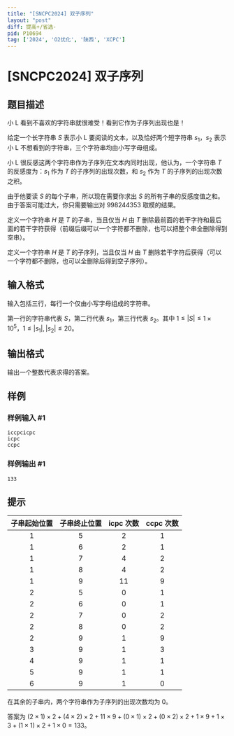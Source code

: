 ```yaml
---
title: "[SNCPC2024] 双子序列"
layout: "post"
diff: 提高+/省选-
pid: P10694
tag: ['2024', 'O2优化', '陕西', 'XCPC']
---
```

# [SNCPC2024] 双子序列
## 题目描述

小 L 看到不喜欢的字符串就很难受！看到它作为子序列出现也是！

给定一个长字符串 $S$ 表示小 L 要阅读的文本，以及恰好两个短字符串 $s_1$，$s_2$ 表示小 L 不想看到的字符串，三个字符串均由小写字母组成。 

小 L 很反感这两个字符串作为子序列在文本内同时出现，他认为，一个字符串 $T$ 的反感度为：$s_1$ 作为 $T$ 的子序列的出现次数，和 $s_2$ 作为 $T$ 的子序列的出现次数之积。

由于他要读 $S$ 的每个子串，所以现在需要你求出 $S$ 的所有子串的反感度值之和。由于答案可能过大，你只需要输出对 $998244353$ 取模的结果。

定义一个字符串 $H$ 是 $T$ 的子串，当且仅当 $H$ 由 $T$ 删除最前面的若干字符和最后面的若干字符获得（前缀后缀可以一个字符都不删除，也可以把整个串全删除得到空串）。

定义一个字符串 $H$ 是 $T$ 的子序列，当且仅当 $H$ 由 $T$ 删除若干字符后获得（可以一个字符都不删除，也可以全删除后得到空子序列）。
## 输入格式

输入包括三行，每行一个仅由小写字母组成的字符串。

第一行的字符串代表 $S$，第二行代表 $s_1$，第三行代表 $s_2$。其中 $1\le |S|\le 1\times 10^5$，$1\le |s_1|,|s_2|\le 20$。
## 输出格式

输出一个整数代表求得的答案。
## 样例

### 样例输入 #1
```
iccpcicpc
icpc
ccpc

```
### 样例输出 #1
```
133

```
## 提示

| 子串起始位置 | 子串终止位置 |  icpc 次数  | ccpc 次数 |
| :----------: | :----------: | :----------: | :----------: |
| 1 | 5 | 2 | 1 |
| 1 | 6 | 2 | 1 |
| 1 | 7 | 4 | 2 |
| 1 | 8 | 4 | 2 |
| 1 | 9 | 11 | 9 |
| 2 | 5 | 0 | 1 |
| 2 | 6 | 0 | 1 |
| 2 | 7 | 0 | 2 |
| 2 | 8 | 0 | 2 |
| 2 | 9 | 1 | 9 |
| 3 | 9 | 1 | 3 |
| 4 | 9 | 1 | 1 |
| 5 | 9 | 1 | 1 |
| 6 | 9 | 1 | 0 |


在其余的子串内，两个字符串作为子序列的出现次数均为 $0$。

答案为 $(2\times 1) \times 2 + (4\times 2) \times 2 + 11\times 9 + (0\times 1)\times 2 + (0\times 2)\times 2 + 1\times 9 + 1\times 3+ (1\times 1)\times 2 + 1\times 0=133$。
